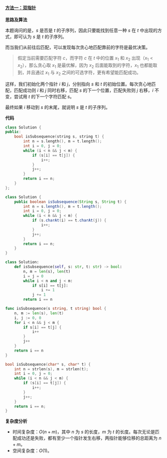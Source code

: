 ﻿#### [方法一：双指针](https://leetcode.cn/problems/is-subsequence/solutions/346539/pan-duan-zi-xu-lie-by-leetcode-solution/)

**思路及算法**

本题询问的是，$s$ 是否是 $t$ 的子序列，因此只要能找到任意一种 $s$ 在 $t$ 中出现的方式，即可认为 $s$ 是 $t$ 的子序列。

而当我们从前往后匹配，可以发现每次贪心地匹配靠前的字符是最优决策。

> 假定当前需要匹配字符 $c$，而字符 $c$ 在 $t$ 中的位置 $x_1$ 和 $x_2$ 出现（$x_1 < x_2$），那么贪心取 $x_1$ 是最优解，因为 $x_2$ 后面能取到的字符，$x_1$ 也都能取到，并且通过 $x_1$ 与 $x_2$ 之间的可选字符，更有希望能匹配成功。

这样，我们初始化两个指针 $i$ 和 $j$，分别指向 $s$ 和 $t$ 的初始位置。每次贪心地匹配，匹配成功则 $i$ 和 $j$ 同时右移，匹配 $s$ 的下一个位置，匹配失败则 $j$ 右移，$i$ 不变，尝试用 $t$ 的下一个字符匹配 $s$。

最终如果 $i$ 移动到 $s$ 的末尾，就说明 $s$ 是 $t$ 的子序列。

**代码**

```cpp
class Solution {
public:
    bool isSubsequence(string s, string t) {
        int n = s.length(), m = t.length();
        int i = 0, j = 0;
        while (i < n && j < m) {
            if (s[i] == t[j]) {
                i++;
            }
            j++;
        }
        return i == n;
    }
};
```

```java
class Solution {
    public boolean isSubsequence(String s, String t) {
        int n = s.length(), m = t.length();
        int i = 0, j = 0;
        while (i < n && j < m) {
            if (s.charAt(i) == t.charAt(j)) {
                i++;
            }
            j++;
        }
        return i == n;
    }
}
```

```python
class Solution:
    def isSubsequence(self, s: str, t: str) -> bool:
        n, m = len(s), len(t)
        i = j = 0
        while i < n and j < m:
            if s[i] == t[j]:
                i += 1
            j += 1
        return i == n
```

```go
func isSubsequence(s string, t string) bool {
    n, m := len(s), len(t)
    i, j := 0, 0
    for i < n && j < m {
        if s[i] == t[j] {
            i++
        }
        j++
    }
    return i == n
}
```

```c
bool isSubsequence(char* s, char* t) {
    int n = strlen(s), m = strlen(t);
    int i = 0, j = 0;
    while (i < n && j < m) {
        if (s[i] == t[j]) {
            i++;
        }
        j++;
    }
    return i == n;
}
```

**复杂度分析**

-   时间复杂度：$O(n+m)$，其中 $n$ 为 $s$ 的长度，$m$ 为 $t$ 的长度。每次无论是匹配成功还是失败，都有至少一个指针发生右移，两指针能够位移的总距离为 $n+m$。
-   空间复杂度：$O(1)$。
